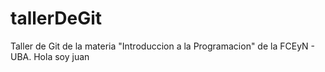 # tallerDeGit

Taller de Git de la materia "Introduccion a la Programacion" de la FCEyN - UBA. 
Hola soy juan

